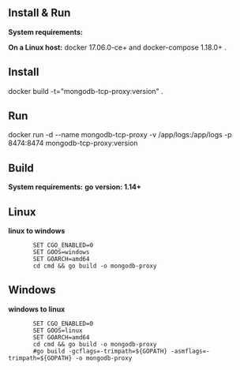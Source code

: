 ## Install & Run
**System requirements:**

**On a Linux host:** docker 17.06.0-ce+ and docker-compose 1.18.0+ .
## Install
  docker build -t="mongodb-tcp-proxy:version" .
## Run
  docker run -d --name mongodb-tcp-proxy -v /app/logs:/app/logs -p 8474:8474 mongodb-tcp-proxy:version

## Build 
**System requirements:** 
**go version: 1.14+**
## Linux 
**linux to windows**
```    
       SET CGO_ENABLED=0  
       SET GOOS=windows
       SET GOARCH=amd64
       cd cmd && go build -o mongodb-proxy
```

## Windows
**windows to linux**
```    
       SET CGO_ENABLED=0  
       SET GOOS=linux
       SET GOARCH=amd64
       cd cmd && go build -o mongodb-proxy
       #go build -gcflags=-trimpath=${GOPATH} -asmflags=-trimpath=${GOPATH} -o mongodb-proxy
```



   
